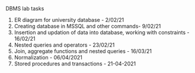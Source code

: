 DBMS lab tasks
1) ER diagram for university database - 2/02/21
2) Creating database in MSSQL and other commands- 9/02/21
3) Insertion and updation of data into database, working with constraints - 16/02/21
4) Nested queries and operators - 23/02/21
5) Join, aggregate functions and nested queries - 16/03/21
6) Normalization - 06/04/2021
7) Stored procedures and transactions - 21-04-2021
